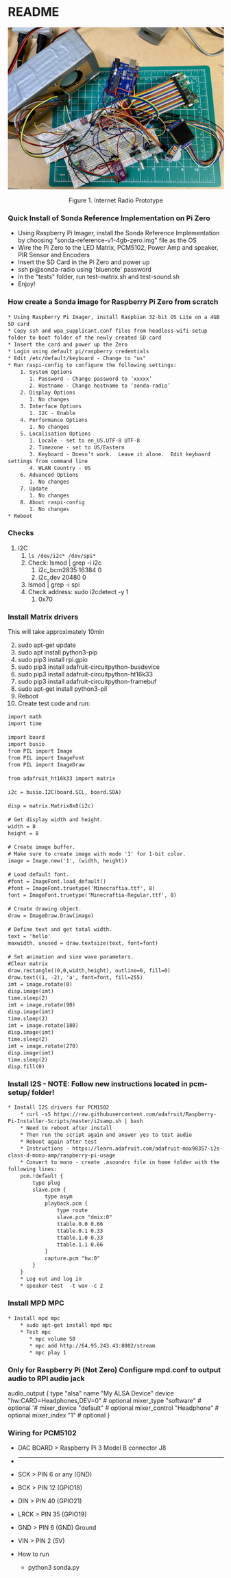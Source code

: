 # README #

![Internet Radio Prototype](https://github.com/reyparma/sonda/blob/main/images/internet_radio_prototype.png)
<p align="center">Figure 1. Internet Radio Prototype</p>

### Quick Install of Sonda Reference Implementation on Pi Zero ###
* Using Raspberry Pi Imager, install the Sonda Reference Implementation by choosing "sonda-reference-v1-4gb-zero.img" file as the OS
* Wire the Pi Zero to the LED Matrix, PCM5102, Power Amp and speaker, PIR Sensor and Encoders 
* Insert the SD Card in the Pi Zero and power up
* ssh pi@sonda-radio using 'bluenote' password
* In the "tests" folder, run test-matrix.sh and test-sound.sh
* Enjoy!


### How create a Sonda image for Raspberry Pi Zero from scratch ###

	* Using Raspberry Pi Imager, install Raspbian 32-bit OS Lite on a 4GB SD card
	* Copy ssh and wpa_supplicant.conf files from headless-wifi-setup folder to boot folder of the newly created SD card
	* Insert the card and power up the Zero
	* Login using default pi/raspberry credentials
    * Edit /etc/default/keyboard - Change to "us"
	* Run raspi-config to configure the following settings:
	    1. System Options
           1. Password - Change password to ‘xxxxx’
           2. Hostname - Change hostname to ‘sonda-radio’
        2. Display Options
           1. No changes
        3. Interface Options
           1. I2C - Enable
        4. Performance Options
           1. No changes
        5. Localisation Options
           1. Locale - set to en_US.UTF-8 UTF-8
           2. Timezone - set to US/Eastern
           3. Keyboard - Doesn’t work.  Leave it alone.  Edit keyboard settings from command line
           4. WLAN Country - US
        6. Advanced Options
           1. No changes
        7. Update
           1. No changes
        8. About raspi-config
           1. No changes
    * Reboot

### Checks ###

1. I2C
    1. ```ls /dev/i2c* /dev/spi*```
    2. Check: lsmod | grep -i i2c
        1. i2c_bcm2835	16384	0
        2. i2c_dev		20480	0
    3. lsmod | grep -i spi
    4. Check address:  sudo i2cdetect -y 1
        1. 0x70


### Install Matrix drivers ###
This will take approximately 10min

2. sudo apt-get update
3. sudo apt install python3-pip
4. sudo pip3 install rpi.gpio
5. sudo pip3 install adafruit-circuitpython-busdevice
6. sudo pip3 install adafruit-circuitpython-ht16k33
7. sudo pip3 install adafruit-circuitpython-framebuf
8. sudo apt-get install python3-pil
9. Reboot
10. Create test code and run:
```
import math
import time

import board
import busio
from PIL import Image
from PIL import ImageFont
from PIL import ImageDraw

from adafruit_ht16k33 import matrix

i2c = busio.I2C(board.SCL, board.SDA)

disp = matrix.Matrix8x8(i2c)

# Get display width and height.
width = 8
height = 8

# Create image buffer.
# Make sure to create image with mode '1' for 1-bit color.
image = Image.new('1', (width, height))

# Load default font.
#font = ImageFont.load_default()
#font = ImageFont.truetype('Minecraftia.ttf', 8)
font = ImageFont.truetype('Minecraftia-Regular.ttf', 8)

# Create drawing object.
draw = ImageDraw.Draw(image)

# Define text and get total width.
text = 'hello'
maxwidth, unused = draw.textsize(text, font=font)

# Set animation and sine wave parameters.
#Clear matrix
draw.rectangle((0,0,width,height), outline=0, fill=0)
draw.text((1, -2), 'a', font=font, fill=255)
imt = image.rotate(0)
disp.image(imt)
time.sleep(2)
imt = image.rotate(90)
disp.image(imt)
time.sleep(2)
imt = image.rotate(180)
disp.image(imt)
time.sleep(2)
imt = image.rotate(270)
disp.image(imt)
time.sleep(2)
disp.fill(0)
```

### Install I2S - NOTE: Follow new instructions located in pcm-setup/ folder! ###
	* Install I2S drivers for PCM1502
	    * curl -sS https://raw.githubusercontent.com/adafruit/Raspberry-Pi-Installer-Scripts/master/i2samp.sh | bash
	    * Need to reboot after install
		* Then run the script again and answer yes to test audio
		* Reboot again after test
		* Instructions - https://learn.adafruit.com/adafruit-max98357-i2s-class-d-mono-amp/raspberry-pi-usage
		* Convert to mono - create .asoundrc file in home folder with the following lines:
		pcm.!default {
            type plug
            slave.pcm {
                type asym
                playback.pcm {
                    type route
                    slave.pcm "dmix:0"
                    ttable.0.0 0.66
                    ttable.0.1 0.33
                    ttable.1.0 0.33
                    ttable.1.1 0.66
                }
                capture.pcm "hw:0"
            }
        }
        * Log out and log in
		* speaker-test  -t wav -c 2
		
### Install MPD MPC ###
	* Install mpd mpc
		* sudo apt-get install mpd mpc
		* Test mpc
		   * mpc volume 50
		   * mpc add http://64.95.243.43:8002/stream
		   * mpc play 1
 
### Only for Raspberry Pi (Not Zero) Configure mpd.conf to output audio to RPI audio jack
audio_output {
		type		"alsa"
	name		"My ALSA Device"
	device		"hw:CARD=Headphones,DEV=0"	# optional
	mixer_type      "software"      # optional
	'#	mixer_device	"default"	# optional
	mixer_control	"Headphone"		# optional
	mixer_index	"1"		# optional
}
    
### Wiring for PCM5102 ###
* DAC BOARD   > Raspberry Pi 3 Model B connector J8
* -----------------------------------------------
* SCK         > PIN 6 or any (GND)
* BCK         > PIN 12    (GPIO18)
* DIN         > PIN 40    (GPIO21)
* LRCK        > PIN 35    (GPIO19)
* GND         > PIN 6     (GND) Ground
* VIN         > PIN 2     (5V)


* How to run
  * python3 sonda.py 
